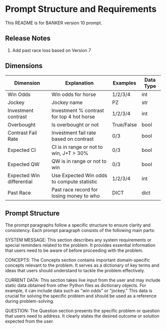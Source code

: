 # Prompt Structure and Requirements
This README is for BANKER version 10 prompt.

## Release Notes
1. Add past race loss based on Version 7

## Dimensions
| Dimension                   | Explanation                                   | Examples    | Data Type |
| ---------                   | -----------                                   | --------    | --------- |
| Win Odds                    | Win odds for horse                            | 1/2/3/4     | int       |
| Jockey                      | Jockey name                                   | PZ          | str       |
| Investment contrast         | Investment % contrast for top 4 hot horse     | 1/2/3/4     | int       |
| Overbought                  | Is overbought or not                          | True/False  | bool      |
| Contrast Fail Rate          | Investment fail rate based on contrast        | 0/3         | bool      |
| Expected CI                 | CI is in range or not to win, J+T > 30%       | 0/3         | bool      |
| Expected QW                 | QW is in range or not to win                  | 0/3         | bool      |
| Expected Win differential   | Use Expected Win odds to compute statistic    | 1/2/3/4     | int       |
| Past Race                   | Past race record for losing money to who      | DICT        | dict      |


## Prompt Structure
The prompt paragraphs follow a specific structure to ensure clarity and consistency. Each prompt paragraph consists of the following main parts:

SYSTEM MESSAGE: This section describes any system requirements or special reminders related to the problem. It provides essential information that users need to be aware of before proceeding with the problem.

CONCEPTS: The Concepts section contains important domain-specific concepts relevant to the problem. It serves as a dictionary of key terms and ideas that users should understand to tackle the problem effectively.

CURRENT DATA: This section takes live input from the user and may include static data obtained from other Python files as dictionary objects. For example, it can include data such as "win odds" or "jockey." This data is crucial for solving the specific problem and should be used as a reference during problem-solving.

QUESTION: The Question section presents the specific problem or question that users need to address. It clearly states the desired outcome or solution expected from the user.